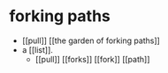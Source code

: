 # forking paths

- [[pull]] [[the garden of forking paths]]
- a [[list]].
  - [[pull]] [[forks]] [[fork]] [[path]]

